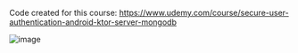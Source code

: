 Code created for this course: https://www.udemy.com/course/secure-user-authentication-android-ktor-server-mongodb

![image](https://user-images.githubusercontent.com/13288897/211166218-41cbee25-d452-4442-b691-44bd41e1f58f.png)

